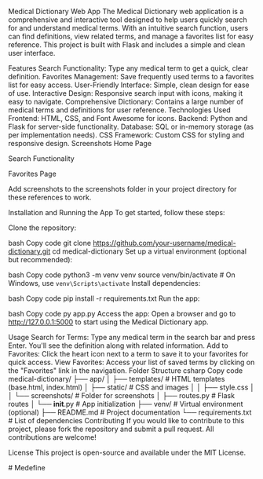 
Medical Dictionary Web App
The Medical Dictionary web application is a comprehensive and interactive tool designed to help users quickly search for and understand medical terms. With an intuitive search function, users can find definitions, view related terms, and manage a favorites list for easy reference. This project is built with Flask and includes a simple and clean user interface.

Features
Search Functionality: Type any medical term to get a quick, clear definition.
Favorites Management: Save frequently used terms to a favorites list for easy access.
User-Friendly Interface: Simple, clean design for ease of use.
Interactive Design: Responsive search input with icons, making it easy to navigate.
Comprehensive Dictionary: Contains a large number of medical terms and definitions for user reference.
Technologies Used
Frontend: HTML, CSS, and Font Awesome for icons.
Backend: Python and Flask for server-side functionality.
Database: SQL or in-memory storage (as per implementation needs).
CSS Framework: Custom CSS for styling and responsive design.
Screenshots
Home Page

Search Functionality

Favorites Page

Add screenshots to the screenshots folder in your project directory for these references to work.

Installation and Running the App
To get started, follow these steps:

Clone the repository:

bash
Copy code
git clone https://github.com/your-username/medical-dictionary.git
cd medical-dictionary
Set up a virtual environment (optional but recommended):

bash
Copy code
python3 -m venv venv
source venv/bin/activate  # On Windows, use `venv\Scripts\activate`
Install dependencies:

bash
Copy code
pip install -r requirements.txt
Run the app:

bash
Copy code
py app.py
Access the app: Open a browser and go to http://127.0.0.1:5000 to start using the Medical Dictionary app.

Usage
Search for Terms: Type any medical term in the search bar and press Enter. You'll see the definition along with related information.
Add to Favorites: Click the heart icon next to a term to save it to your favorites for quick access.
View Favorites: Access your list of saved terms by clicking on the "Favorites" link in the navigation.
Folder Structure
csharp
Copy code
medical-dictionary/
├── app/
│   ├── templates/         # HTML templates (base.html, index.html)
│   ├── static/            # CSS and images
│   │   ├── style.css
│   │   └── screenshots/   # Folder for screenshots
│   ├── routes.py          # Flask routes
│   └── __init__.py        # App initialization
├── venv/                  # Virtual environment (optional)
├── README.md              # Project documentation
└── requirements.txt       # List of dependencies
Contributing
If you would like to contribute to this project, please fork the repository and submit a pull request. All contributions are welcome!

License
This project is open-source and available under the MIT License.

#   M e d e f i n e  
 
